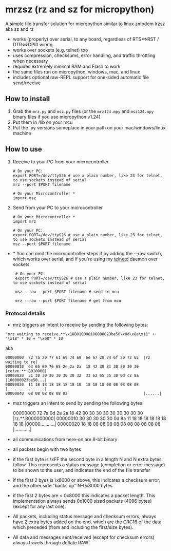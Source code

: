 # mrzsz  (rz and sz for micropython)

A simple file transfer solution for micropython similar to linux zmodem lrzsz aka sz and rz

 - works (properly) over serial, to any board, regardless of RTS<=>RST / DTR<=>GPI0 wiring
 - works over sockets (e.g. telnet) too
 - uses compression, checksums, error handling, and traffic throttling when necessary
 - requires extremely minimal RAM and Flash to work
 - the same files run on micropython, windows, mac, and linux
 - includes optional raw-REPL support for one-sided automatic file send/receive


## How to install

1. Grab the `mrz.py` and `msz.py` files (or the `mrz124.mpy` and `msz124.mpy` binary files if you use micropython v1.24)
2. Put them in /lib on your mcu
3. Put the .py versions someplace in your path on your mac/windows/linux machine


## How to use

1. Receive to your PC from your microcontroller

       # On your PC:
       export PORT=/dev/ttyS26 # use a plain number, like 23 for telnet, to use sockets instead of serial
       mrz --port $PORT filename
       
       # On your Microcontroller *
       import msz

2. Send from your PC to your microcontroller

       # On your Microcontroller * 
       import mrz
       
       # On your PC:
       export PORT=/dev/ttyS26 # use a plain number, like 23 for telnet, to use sockets instead of serial
       msz --port $PORT filename

       
* \* You can omit the microcontroller steps if by adding the --raw switch, which works over serial, and if you're using my [telnetd](https://github.com/gitcnd/telnetd) daemon over sockets
       
       # On your PC:
       export PORT=/dev/ttyS26 # use a plain number, like 23 for telnet, to use sockets instead of serial

       msz --raw --port $PORT filename # send to mcu

       mrz --raw --port $PORT filename # get from mcu


### Protocol details

* mrz triggers an intent to receive by sending the following bytes:

`"mrz waiting to receive.**\x18B010000100000023be50\x0d\x8a\x11" + "\x18" * 10 + "\x08" * 10`

aka

    00000000  72 7a 20 77 61 69 74 69  6e 67 20 74 6f 20 72 65  |rz waiting to re|
    00000010  63 65 69 76 65 2e 2a 2a  18 42 30 31 30 30 30 30  |ceive.**.B010000|
    00000020  31 30 30 30 30 30 30 32  33 62 65 35 30 0d c2 8a  |100000023be50...|
    00000030  11 18 18 18 18 18 18 18  18 18 18 08 08 08 08 08  |................|
    00000040  08 08 08 08 08 0a                                 |......|
   
* msz triggers an intent to send by sending the following bytes:

    00000000  72 7a 0d 2a 2a 18 42 30  30 30 30 30 30 30 30 30  |rz.**.B000000000|
    00000010  30 30 30 30 30 0d 8a 11  18 18 18 18 18 18 18 18  |00000...........|
    00000020  18 18 08 08 08 08 08 08  08 08 08 08              |............|

* all communications from here-on are 8-bit binary
* all packets begin with two bytes
* if the first byte is \xFF the second byte in a length N and N extra bytes follow. This represents a status message (completion or error message) to be shown to the user, and indicates the end of the file transfer
* if the first 2 byes is \x8000 or above, this indicates a checksum error, and the other side "backs up" N-0x8000 bytes
* if the first 2 bytes are < 0x8000 this indicates a packet length.  This implementation always sends 0x1000 sized packets (4096 bytes) (except for any last one).  
* All packets, including status message and checksum errors, always have 2 extra bytes added on the end, which are the CRC16 of the data which preceded (from and including the first/size bytes).  
* All data and messages sent/received (except for checksum errors) always travels through deflate.RAW

